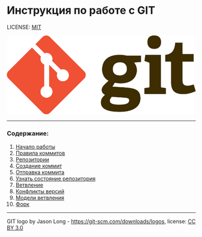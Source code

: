 # Инструкция по работе с GIT

LICENSE: [MIT](./license.md)

![](./assets/Git-Logo-2Color.png)

---

### Содержание:

1. [Начало работы](./start.md)
2. [Правила коммитов](./civilization_commit.md)
3. [Репозитории](./remote_repository.md)
4. [Создание коммит](./create_commit.md)
5. [Отправка коммита](./pushing_commit.md)
6. [Узнать состояние репозитория](./log.md)
7. [Ветвление](./branch.md)
8. [Конфликты версий](./version_conflict.md)
9. [Модели ветвления](./branching_patterns.md)
10. [Форк](./fork.md)

---

GIT logo by Jason Long - https://git-scm.com/downloads/logos, license: [CC BY 3.0](https://creativecommons.org/licenses/by/3.0/)
